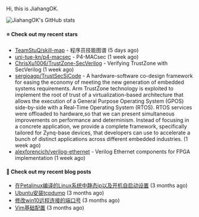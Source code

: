 Hi, this is JiahangOK.

![JiahangOK's GitHub stats](https://github-readme-stats.vercel.app/api?username=jiahangok&count_private=true)

#### ⭐ Check out my recent stars

- [TeamStuQ/skill-map](https://github.com/TeamStuQ/skill-map) - 程序员技能图谱 (5 days ago)
- [uni-tue-kn/p4-macsec](https://github.com/uni-tue-kn/p4-macsec) - P4-MACsec (1 week ago)
- [ChrisXu1006/TrustZone-SecVerilog](https://github.com/ChrisXu1006/TrustZone-SecVerilog) - Verifying TrustZone with SecVerilog (1 week ago)
- [sergioagp/TrustSecSiCode](https://github.com/sergioagp/TrustSecSiCode) - A hardware-software co-design framework for easing the economy of meeting the new generation of embedded systems requirements. Arm TrustZone technology is exploited to implement the root of trust of a virtualization-based architecture that allows the execution of a General Purpose Operating System (GPOS) side-by-side with a Real-Time Operating System (RTOS). RTOS services were offloaded to hardware,so that we can present simultaneous improvements on performance and determinism. Instead of focusing in a concrete application, we provide a complete framework, specifically tailored for Zynq-base devices, that developers can use to accelerate a bunch of distinct applications across different embedded industries. (1 week ago)
- [alexforencich/verilog-ethernet](https://github.com/alexforencich/verilog-ethernet) - Verilog Ethernet components for FPGA implementation (1 week ago)

#### 📜 Check out my recent blog posts

- [在Petalinux编译的Linux系统中静态ip以及开机自启动设置](http://jiahangok.github.io/2021/12/05/Petalinux%E7%BC%96%E8%AF%91%E7%9A%84Linux%E7%B3%BB%E7%BB%9F%E4%B8%AD%E9%9D%99%E6%80%81ip%E4%BB%A5%E5%8F%8A%E5%BC%80%E6%9C%BA%E8%87%AA%E5%90%AF%E5%8A%A8%E8%AE%BE%E7%BD%AE/) (3 months ago)
- [Ubuntu安装tcpdump](http://jiahangok.github.io/2021/12/04/Ubuntu%E5%AE%89%E8%A3%85tcpdump/) (3 months ago)
- [修改win10远程连接的端口号](http://jiahangok.github.io/2021/12/03/%E4%BF%AE%E6%94%B9win10%E8%BF%9C%E7%A8%8B%E8%BF%9E%E6%8E%A5%E7%9A%84%E7%AB%AF%E5%8F%A3%E5%8F%B7/) (3 months ago)
- [Vim基础配置](http://jiahangok.github.io/2021/12/03/Vim%E5%9F%BA%E7%A1%80%E9%85%8D%E7%BD%AE/) (3 months ago)